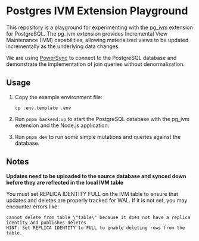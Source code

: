 # Postgres IVM Extension Playground
This repository is a playground for experimenting with the [pg_ivm](https://github.com/sraoss/pg_ivm) extension for PostgreSQL. The pg_ivm extension provides Incremental View Maintenance (IVM) capabilities, allowing materialized views to be updated incrementally as the underlying data changes.

We are using [PowerSync](https://www.powersync.dev/) to connect to the PostgreSQL database and demonstrate the implementation of join queries without denormalization.

## Usage
1. Copy the example environment file:

   ```shell
   cp .env.template .env
   ```
2. Run `pnpm backend:up` to start the PostgreSQL database with the pg_ivm extension and the Node.js application.
3. Run `pnpm dev` to run some simple mutations and queries against the database.
## Notes
**Updates need to be uploaded to the source database and synced down before they are reflected in the local IVM table**

You must set REPLICA IDENTITY FULL on the IVM table to ensure that updates and deletes are properly tracked for WAL.
If it is not set, you may encounter errors like:
```
cannot delete from table \"table\" because it does not have a replica identity and publishes deletes
HINT: Set REPLICA IDENTITY to FULL to enable deleting rows from the table.
```
